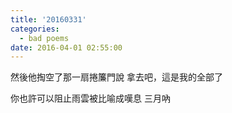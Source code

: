 ```yaml
---
title: '20160331'
categories:
  - bad poems
date: 2016-04-01 02:55:00
---
```


然後他掏空了那一扇捲簾門說
拿去吧，這是我的全部了

你也許可以阻止雨雲被比喻成嘆息
三月吶
